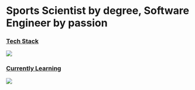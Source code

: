 # Sports Scientist by degree, Software Engineer by passion

<p align="left">
  <span>
    <h3 style="text-decoration: underline;"><isn>Tech Stack</isn></h3>
    <img src="https://skillicons.dev/icons?i=react,tailwind,css,ts,nodejs,py,graphql,aws&perline=4" />
  </span>
  <span>
    <h3 style="text-decoration: underline;">Currently Learning</h3>
    <img src="https://skillicons.dev/icons?i=threejs,go,swift&perline=3" />
  </span>
</p>



